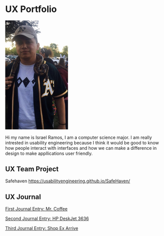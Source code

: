 # UX Portfolio

<img src = "assets/me.jpg" alt = "Israel Ramos" width = "200"/>

Hi my name is Israel Ramos, I am a computer science major. I am really intrested in usability engineering because I think it would be good to know how people interact with interfaces and how we can make a difference in design to make appllications user friendly.


## UX Team Project
Safehaven
https://usabilityengineering.github.io/SafeHaven/

## UX Journal
[First Journal Entry: Mr. Coffee](Journal-01/)


[Second Journal Entry: HP DeskJet 3636](Journal-02/)


[Third Journal Entry: Shop Ex Arrive](Journal-03/)
